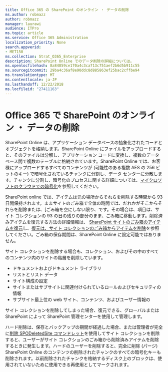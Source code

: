 ```yaml
---
title: Office 365 の SharePoint のオンライン ・ データの削除
ms.author: robmazz
author: robmazz
manager: laurawi
audience: ITPro
ms.topic: article
ms.service: Office 365 Administration
localization_priority: None
search.appverid:
- MET150
ms.collection: Strat_O365_Enterprise
description: SharePoint Online でのデータ削除の詳細については。
ms.openlocfilehash: 8a84859ce170a4c3ca713c751aef2b6d5b911c55
ms.sourcegitcommit: 29ba4c36af8e90ddc8d885863ef25bac2cffbe94
ms.translationtype: MT
ms.contentlocale: ja-JP
ms.lasthandoff: 12/22/2018
ms.locfileid: "27411163"
---
```

# <a name="sharepoint-online-data-deletion-in-office-365"></a>Office 365 で SharePoint のオンライン ・ データの削除

SharePoint Online は、アプリケーション データベースの抽象化されたコードとオブジェクトを格納します。SharePoint Online にファイルをアップロードすると、そのファイルは分解し、アプリケーション コードに変換し、複数のデータベース間で複数のテーブルに格納されています。SharePoint Online では、お客様にアップロードするすべてのコンテンツが (可能性のある複数 AES の 256 ビットのキー) で暗号化されているチャンクに分割し、データ センターに分散します。チャンクに分割し、暗号化のプロセスに関する詳細については、[マイクロソフトのクラウドでの暗号化](office-365-encryption-in-the-microsoft-cloud-overview.md)を参照してください。 

SharePoint online では、アイテムは元の場所からそれらを削除する時間から 93 日間保持されます。ままサイトのごみ箱で全体の時間では、だれかがそこからそれらを削除または、[ごみ箱を空にしない限り、です。その場合は、項目は、サイト コレクションの 93 の日の残りの部分のまま、ごみ箱に移動します。削除済みアイテムを復元する方法の詳細情報は、 [SharePoint サイトのごみ箱のアイテムを復元](https://support.office.com/en-us/article/6df466b6-55f2-4898-8d6e-c0dff851a0be#ID0EAADAAA=Online
)し、[復元は、サイト コレクションのごみ箱からアイテムを削除](https://support.office.com/article/5fa924ee-16d7-487b-9a0a-021b9062d14b)を参照してください。ごみ箱の保存期間は、SharePoint Online に設定可能ではありません。

サイト コレクションを削除する場合も、コレクション、およびその中のすべてのコンテンツ内のサイトの階層を削除しています。
- ドキュメントおよびドキュメント ライブラリ
- リストとリスト データ
- サイト構成の設定
- サイトまたはサブサイトに関連付けられているロールおよびセキュリティの情報
- サブサイト最上位の web サイト、コンテンツ、およびユーザー情報の

サイト コレクションを削除してしまった場合、復元できる、グローバルまたは SharePoint によって SharePoint 管理センターを使用して管理します。 

ハード削除は、保存とバックアップの期間が経過した場合、または管理者が完全に[削除 SPODeletedSite コマンドレット](/powershell/module/sharepoint-online/Remove-SPODeletedSite?view=sharepoint-ps)を使用してサイト コレクションを削除すると、ユーザーがサイト コレクションのごみ箱から削除済みアイテムを削除するときに発生します。ハードのユーザーを削除すると、完全に削除 (パージ) SharePoint Online のコンテンツの削除されたチャンクのすべての暗号化キーも削除されます。以前削除されたチャンクを格納するディスク上のブロックは、使用されていないために使用できる再使用としてマークされます。
